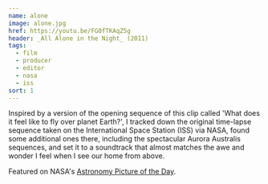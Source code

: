 ```yaml
---
name: alone
image: alone.jpg
href: https://youtu.be/FG0fTKAqZ5g
header: _All Alone in the Night_ (2011)
tags:
  - film
  - producer
  - editor
  - nasa
  - iss
sort: 1
---
```

Inspired by a version of the opening sequence of this clip called 'What does it feel like to fly over planet Earth?', I tracked down the original time-lapse sequence taken on the International Space Station (ISS) via NASA, found some additional ones there, including the spectacular Aurora Australis sequences, and set it to a soundtrack that almost matches the awe and wonder I feel when I see our home from above. 

Featured on NASA's [Astronomy Picture of the Day](http://apod.nasa.gov/apod/ap120305.html).

